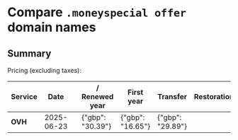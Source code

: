 # Compare `.moneyspecial offer` domain names

## Summary

Pricing (excluding taxes):

| Service | Date |  | / Renewed year | First year | Transfer | Restoration |
|--|--|--|--|--|--|--|
| **OVH** | 2025-06-23 |  | {"gbp": "30.39"} | {"gbp": "16.65"} | {"gbp": "29.89"} |  |
